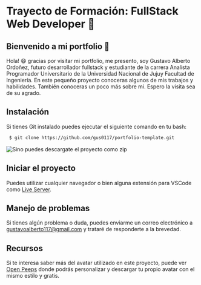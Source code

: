 # Trayecto de Formación: FullStack Web Developer :rocket:

## Bienvenido a mi portfolio :wave:
Hola! :smile: gracias por visitar mi portfolio, me presento, soy Gustavo Alberto Ordoñez, futuro desarrollador fullstack y estudiante de la carrera Analista Programador Universitario de la Universidad Nacional de Jujuy Facultad de Ingeniería. En este pequeño proyecto conoceras algunos de mis trabajos y habilidades. También conoceras un poco más sobre mi. Espero la visita sea de su agrado.

## Instalación

Si tienes Git instalado puedes ejecutar el siguiente comando en tu bash:

``` bash
 $ git clone https://github.com/gus0117/portfolio-template.git
```

![Sino puedes descargate el proyecto como zip](./assets/github.gif "github gif")

## Iniciar el proyecto

Puedes utilizar cualquier navegador o bien alguna extensión para VSCode como [Live Server](https://marketplace.visualstudio.com/items?itemName=ritwickdey.LiveServer).

## Manejo de problemas

Si tienes algún problema o duda, puedes enviarme un correo electrónico a gustavoalberto117@gmail.com y trataré de responderte a la brevedad.

## Recursos

Si te interesa saber más del avatar utilizado en este proyecto, puede ver [Open Peeps](https://www.openpeeps.com) donde podrás personalizar y descargar tu propio avatar con el mismo estilo y gratis.
